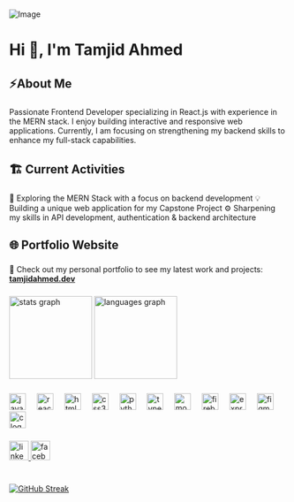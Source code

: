 

###

![Image](https://github.com/user-attachments/assets/c3e7c1d6-3809-439f-aca0-a80392228d6d)
<h1 align="left">Hi 👋, I'm Tamjid Ahmed</h1>

###

<h2 align="left">⚡About Me</h2>

###

<p align="left">Passionate Frontend Developer specializing in React.js with experience in the MERN stack. I enjoy building interactive and responsive web applications. Currently, I am focusing on strengthening my backend skills to enhance my full-stack capabilities.</p>

###

<h2 align="left">🏗️ Current Activities</h2>

###

<p align="left">🚀 Exploring the MERN Stack with a focus on backend development
💡 Building a unique web application for my Capstone Project
⚙️ Sharpening my skills in API development, authentication & backend architecture</p>

###

<h2 align="left">🌐 Portfolio Website</h2> 

###

<p align="left">
  🔗 Check out my personal portfolio to see my latest work and projects:<br>
  <a href="https://tamjidahmedportfolio.netlify.app/" target="_blank" rel="noopener noreferrer"><strong>tamjidahmed.dev</strong></a>
</p>

###


<div align="left">
  <img src="https://github-readme-stats.vercel.app/api?username=tamjid388&hide_title=false&hide_rank=false&show_icons=true&include_all_commits=true&count_private=true&disable_animations=false&theme=dracula&locale=en&hide_border=false" height="150" alt="stats graph"  />

  <img src="https://github-readme-stats.vercel.app/api/top-langs?username=tamjid388&locale=en&hide_title=false&layout=compact&card_width=320&langs_count=5&theme=dracula&hide_border=false" height="150" alt="languages graph"  />
</div>

###

<div align="left">
  <img src="https://cdn.jsdelivr.net/gh/devicons/devicon/icons/javascript/javascript-original.svg" height="30" alt="javascript logo"  />
  <img width="12" />
  <img src="https://cdn.jsdelivr.net/gh/devicons/devicon/icons/react/react-original.svg" height="30" alt="react logo"  />
  <img width="12" />
  <img src="https://cdn.jsdelivr.net/gh/devicons/devicon/icons/html5/html5-original.svg" height="30" alt="html5 logo"  />
  <img width="12" />
  <img src="https://cdn.jsdelivr.net/gh/devicons/devicon/icons/css3/css3-original.svg" height="30" alt="css3 logo"  />
  <img width="12" />
  <img src="https://cdn.jsdelivr.net/gh/devicons/devicon/icons/python/python-original.svg" height="30" alt="python logo"  />
  <img width="12" />
  <img src="https://cdn.jsdelivr.net/gh/devicons/devicon/icons/typescript/typescript-original.svg"  height="30" alt="typescript logo"  />
  <img width="12" />
  <img src="https://cdn.simpleicons.org/mongodb/47A248" height="30" alt="mongodb logo"  />
  <img width="12" />
  <img src="https://cdn.jsdelivr.net/gh/devicons/devicon/icons/firebase/firebase-plain.svg" height="30" alt="firebase logo"  />
  <img width="12" />
  <img src="https://skillicons.dev/icons?i=express" height="30" alt="express logo"  />
  <img width="12" />
  <img src="https://cdn.jsdelivr.net/gh/devicons/devicon/icons/figma/figma-original.svg" height="30" alt="figma logo"  />
  <img width="12" />
  <img src="https://skillicons.dev/icons?i=c" height="30" alt="c logo"  />
</div>

###

<div align="left">
  <a href="https://www.linkedin.com/in/tamjid-ahmed-profile59326b/" target="_blank">
    <img src="https://img.shields.io/static/v1?message=LinkedIn&logo=linkedin&label=&color=0077B5&logoColor=white&labelColor=&style=for-the-badge" height="35" alt="linkedin logo"  />
  </a>
  <a href="https://www.facebook.com/tamjid.razin/" target="_blank">
    <img src="https://img.shields.io/static/v1?message=Facebook&logo=facebook&label=&color=1877F2&logoColor=white&labelColor=&style=for-the-badge" height="35" alt="facebook logo"  />
  </a>
</div>

###

<br clear="both">

<a href="https://git.io/streak-stats">
  <img src="https://github-readme-streak-stats.herokuapp.com?user=tamjid388&theme=dark&date_format=M%20j%5B%2C%20Y%5D&v=2" alt="GitHub Streak" />
</a>


###
